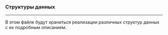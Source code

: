 ### Структуры данных
---
В этом файле будут храниться реализации различных структур данных с их подробным описанием.